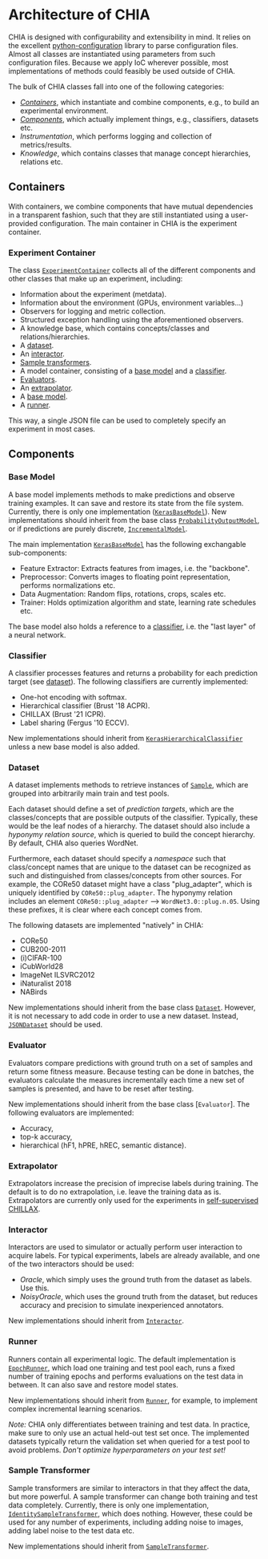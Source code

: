 # Architecture of CHIA

CHIA is designed with configurability and extensibility in mind. It relies on the excellent [python-configuration] library to parse configuration files. Almost all classes are instantiated using parameters from such configuration files. Because we apply IoC wherever possible, most implementations of methods could feasibly be used outside of CHIA.

The bulk of CHIA classes fall into one of the following categories:
 - [*Containers*](#containers), which instantiate and combine components, e.g., to build an experimental environment.
 - [*Components*](#components), which actually implement things, e.g., classifiers, datasets etc.
 - *Instrumentation*, which performs logging and collection of metrics/results.
 - *Knowledge*, which contains classes that manage concept hierarchies, relations etc.

## Containers
With containers, we combine components that have mutual dependencies in a transparent fashion, such that they are still instantiated using a user-provided configuration. The main container in CHIA is the experiment container.

### Experiment Container
The class [`ExperimentContainer`] collects all of the different components and other classes that make up an experiment, including:
 - Information about the experiment (metdata).
 - Information about the environment (GPUs, environment variables...)
 - Observers for logging and metric collection.
 - Structured exception handling using the aforementioned observers.
 - A knowledge base, which contains concepts/classes and relations/hierarchies.
 - A [dataset](#dataset).
 - An [interactor](#interactor).
 - [Sample transformers](#sample-transformer).
 - A model container, consisting of a [base model](#base-model) and a [classifier](#classifier).
 - [Evaluators](#evaluator).
 - An [extrapolator](#extrapolator).
 - A [base model](#base-model).
 - A [runner](#runner).

This way, a single JSON file can be used to completely specify an experiment in most cases.

## Components

### Base Model

A base model implements methods to make predictions and observe training examples. It can save and restore its state from the file system. Currently, there is only one implementation ([`KerasBaseModel`]). New implementations should inherit from the base class [`ProbabilityOutputModel`], or if predictions are purely discrete, [`IncrementalModel`].

The main implementation [`KerasBaseModel`] has the following exchangable sub-components:
 - Feature Extractor: Extracts features from images, i.e. the "backbone".
 - Preprocessor: Converts images to floating point representation, performs normalizations etc.
 - Data Augmentation: Random flips, rotations, crops, scales etc.
 - Trainer: Holds optimization algorithm and state, learning rate schedules etc.

The base model also holds a reference to a [classifier](#classifier), i.e. the "last layer" of a neural network.

### Classifier
A classifier processes features and returns a probability for each prediction target (see [dataset](#dataset)). The following classifiers are currently implemented:

 - One-hot encoding with softmax.
 - Hierarchical classifier (Brust '18 ACPR).
 - CHILLAX (Brust '21 ICPR).
 - Label sharing (Fergus '10 ECCV).

New implementations should inherit from [`KerasHierarchicalClassifier`] unless a new base model is also added.

### Dataset

A dataset implements methods to retrieve instances of [`Sample`], which are grouped into arbitrarily main train and test pools.

Each dataset should define a set of *prediction targets*, which are the classes/concepts that are possible outputs of the classifier. Typically, these would be the leaf nodes of a hierarchy. The dataset should also include a *hyponymy relation source*, which is queried to build the concept hierarchy. By default, CHIA also queries WordNet.

Furthermore, each dataset should specify a *namespace* such that class/concept names that are unique to the dataset can be recognized as such and distinguished from classes/concepts from other sources. For example, the CORe50 dataset might have a class "plug_adapter", which is uniquely identified by `CORe50::plug_adapter`. The hyponymy relation includes an element `CORe50::plug_adapter` --> `WordNet3.0::plug.n.05`. Using these prefixes, it is clear where each concept comes from.

The following datasets are implemented "natively" in CHIA:

 * CORe50
 * CUB200-2011
 * (i)CIFAR-100
 * iCubWorld28
 * ImageNet ILSVRC2012
 * iNaturalist 2018
 * NABirds

New implementations should inherit from the base class [`Dataset`]. However, it is not necessary to add code in order to use a new dataset. Instead, [`JSONDataset`] should be used.

### Evaluator

Evaluators compare predictions with ground truth on a set of samples and return some fitness measure. Because testing can be done in batches, the evaluators calculate the measures incrementally each time a new set of samples is presented, and have to be reset after testing.

New implementations should inherit from the base class [`Evaluator`]. The following evaluators are implemented:

 - Accuracy,
 - top-k accuracy,
 - hierarchical (hF1, hPRE, hREC, semantic distance).

### Extrapolator

Extrapolators increase the precision of imprecise labels during training. The default is to do no extrapolation, i.e. leave the training data as is. Extrapolators are currently only used for the experiments in [self-supervised CHILLAX].

### Interactor

Interactors are used to simulator or actually perform user interaction to acquire labels. For typical experiments, labels are already available, and one of the two interactors should be used:

 - *Oracle*, which simply uses the ground truth from the dataset as labels. Use this.
 - *NoisyOracle*, which uses the ground truth from the dataset, but reduces accuracy and precision to simulate inexperienced annotators.

New implementations should inherit from [`Interactor`].

### Runner

Runners contain all experimental logic. The default implementation is [`EpochRunner`], which load one training and test pool each, runs a fixed number of training epochs and performs evaluations on the test data in between. It can also save and restore model states.

New implementations should inherit from [`Runner`], for example, to implement complex incremental learning scenarios.

*Note:* CHIA only differentiates between training and test data. In practice, make sure to only use an actual held-out test set once. The implemented datasets typically return the validation set when queried for a test pool to avoid problems. *Don't optimize hyperparameters on your test set!*

### Sample Transformer

Sample transformers are similar to interactors in that they affect the data, but more powerful. A sample transformer can change both training and test data completely. Currently, there is only one implementation, [`IdentitySampleTransformer`], which does nothing. However, these could be used for any number of experiments, including adding noise to images, adding label noise to the test data etc.

New implementations should inherit from [`SampleTransformer`].


[python-configuration]: https://github.com/tr11/python-configuration
[`Sample`]: /chia/data/__init__.py
[`Dataset`]: /chia/components/datasets/dataset.py
[`JSONDataset`]: /chia/components/datasets/json_dataset.py
[`KerasBaseModel`]: /chia/components/base_models/keras/keras_basemodel.py
[`ProbabilityOutputModel`]: /chia/components/base_models/incremental_model.py
[`IncrementalModel`]: /chia/components/base_models/incremental_model.py
[`Interactor`]: /chia/components/interactors/interactor.py
[`EpochRunner`]: /chia/components/runners/epoch.py
[`Runner`]: /chia/components/runners/runner.py
[`IdentitySampleTransformer`]: /chia/components/transformers/identity.py
[`SampleTransformer`]: /chia/components/transformers/sample_transformer.py
[self-supervised CHILLAX]: https://arxiv.org/abs/2104.10901
[`ExperimentContainer`]: /chia/containers/experiment.py
[`KerasHierarchicalClassifier`]: /chia/components/keras_hierarchicalclassification.py